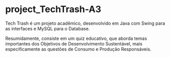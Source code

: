# project_TechTrash-A3
Tech Trash é um projeto acadêmico, desenvolvido em Java com Swing para as interfaces e MySQL para o Database.

Resumidamente, consiste em um quiz educativo, que aborda temas importantes dos Objetivos de Desenvolvimento Sustentável, mais especificamente as questões de Consumo e Produção Responsáveis.
